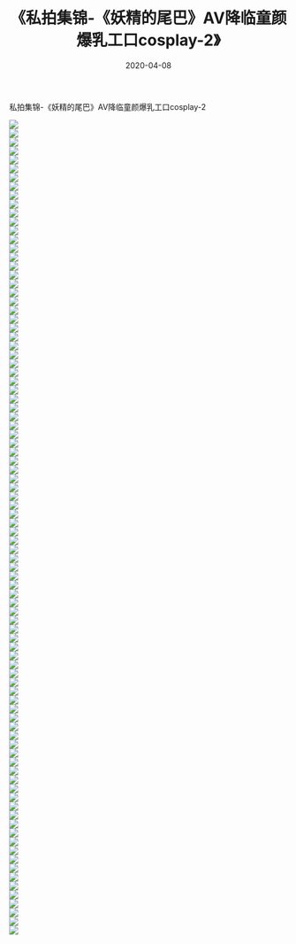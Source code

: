 ﻿---
layout: post
title:  《私拍集锦-《妖精的尾巴》AV降临童颜爆乳工口cosplay-2》
date:   2020-04-08
img: http://imgx.orgx.ga/漏D/网络美图/2020/私拍集锦-《妖精的尾巴》AV降临童颜爆乳工口cosplay-2/000.jpg
categories: [美女, 清纯, 唯美]
---

私拍集锦-《妖精的尾巴》AV降临童颜爆乳工口cosplay-2

  ![](http://imgx.orgx.ga/漏D/网络美图/2020/私拍集锦-《妖精的尾巴》AV降临童颜爆乳工口cosplay-2/001.jpg) <br> ![](http://imgx.orgx.ga/漏D/网络美图/2020/私拍集锦-《妖精的尾巴》AV降临童颜爆乳工口cosplay-2/002.jpg) <br> ![](http://imgx.orgx.ga/漏D/网络美图/2020/私拍集锦-《妖精的尾巴》AV降临童颜爆乳工口cosplay-2/003.jpg) <br> ![](http://imgx.orgx.ga/漏D/网络美图/2020/私拍集锦-《妖精的尾巴》AV降临童颜爆乳工口cosplay-2/004.jpg) <br> ![](http://imgx.orgx.ga/漏D/网络美图/2020/私拍集锦-《妖精的尾巴》AV降临童颜爆乳工口cosplay-2/005.jpg) <br> ![](http://imgx.orgx.ga/漏D/网络美图/2020/私拍集锦-《妖精的尾巴》AV降临童颜爆乳工口cosplay-2/006.jpg) <br> ![](http://imgx.orgx.ga/漏D/网络美图/2020/私拍集锦-《妖精的尾巴》AV降临童颜爆乳工口cosplay-2/007.jpg) <br> ![](http://imgx.orgx.ga/漏D/网络美图/2020/私拍集锦-《妖精的尾巴》AV降临童颜爆乳工口cosplay-2/008.jpg) <br> ![](http://imgx.orgx.ga/漏D/网络美图/2020/私拍集锦-《妖精的尾巴》AV降临童颜爆乳工口cosplay-2/009.jpg) <br> ![](http://imgx.orgx.ga/漏D/网络美图/2020/私拍集锦-《妖精的尾巴》AV降临童颜爆乳工口cosplay-2/010.jpg) <br> ![](http://imgx.orgx.ga/漏D/网络美图/2020/私拍集锦-《妖精的尾巴》AV降临童颜爆乳工口cosplay-2/011.jpg) <br> ![](http://imgx.orgx.ga/漏D/网络美图/2020/私拍集锦-《妖精的尾巴》AV降临童颜爆乳工口cosplay-2/012.jpg) <br> ![](http://imgx.orgx.ga/漏D/网络美图/2020/私拍集锦-《妖精的尾巴》AV降临童颜爆乳工口cosplay-2/013.jpg) <br> ![](http://imgx.orgx.ga/漏D/网络美图/2020/私拍集锦-《妖精的尾巴》AV降临童颜爆乳工口cosplay-2/014.jpg) <br> ![](http://imgx.orgx.ga/漏D/网络美图/2020/私拍集锦-《妖精的尾巴》AV降临童颜爆乳工口cosplay-2/015.jpg) <br> ![](http://imgx.orgx.ga/漏D/网络美图/2020/私拍集锦-《妖精的尾巴》AV降临童颜爆乳工口cosplay-2/016.jpg) <br> ![](http://imgx.orgx.ga/漏D/网络美图/2020/私拍集锦-《妖精的尾巴》AV降临童颜爆乳工口cosplay-2/017.jpg) <br> ![](http://imgx.orgx.ga/漏D/网络美图/2020/私拍集锦-《妖精的尾巴》AV降临童颜爆乳工口cosplay-2/018.jpg) <br> ![](http://imgx.orgx.ga/漏D/网络美图/2020/私拍集锦-《妖精的尾巴》AV降临童颜爆乳工口cosplay-2/019.jpg) <br> ![](http://imgx.orgx.ga/漏D/网络美图/2020/私拍集锦-《妖精的尾巴》AV降临童颜爆乳工口cosplay-2/020.jpg) <br> ![](http://imgx.orgx.ga/漏D/网络美图/2020/私拍集锦-《妖精的尾巴》AV降临童颜爆乳工口cosplay-2/021.jpg) <br> ![](http://imgx.orgx.ga/漏D/网络美图/2020/私拍集锦-《妖精的尾巴》AV降临童颜爆乳工口cosplay-2/022.jpg) <br> ![](http://imgx.orgx.ga/漏D/网络美图/2020/私拍集锦-《妖精的尾巴》AV降临童颜爆乳工口cosplay-2/023.jpg) <br> ![](http://imgx.orgx.ga/漏D/网络美图/2020/私拍集锦-《妖精的尾巴》AV降临童颜爆乳工口cosplay-2/024.jpg) <br> ![](http://imgx.orgx.ga/漏D/网络美图/2020/私拍集锦-《妖精的尾巴》AV降临童颜爆乳工口cosplay-2/025.jpg) <br> ![](http://imgx.orgx.ga/漏D/网络美图/2020/私拍集锦-《妖精的尾巴》AV降临童颜爆乳工口cosplay-2/026.jpg) <br> ![](http://imgx.orgx.ga/漏D/网络美图/2020/私拍集锦-《妖精的尾巴》AV降临童颜爆乳工口cosplay-2/027.jpg) <br> ![](http://imgx.orgx.ga/漏D/网络美图/2020/私拍集锦-《妖精的尾巴》AV降临童颜爆乳工口cosplay-2/028.jpg) <br> ![](http://imgx.orgx.ga/漏D/网络美图/2020/私拍集锦-《妖精的尾巴》AV降临童颜爆乳工口cosplay-2/029.jpg) <br> ![](http://imgx.orgx.ga/漏D/网络美图/2020/私拍集锦-《妖精的尾巴》AV降临童颜爆乳工口cosplay-2/030.jpg) <br> ![](http://imgx.orgx.ga/漏D/网络美图/2020/私拍集锦-《妖精的尾巴》AV降临童颜爆乳工口cosplay-2/031.jpg) <br> ![](http://imgx.orgx.ga/漏D/网络美图/2020/私拍集锦-《妖精的尾巴》AV降临童颜爆乳工口cosplay-2/032.jpg) <br> ![](http://imgx.orgx.ga/漏D/网络美图/2020/私拍集锦-《妖精的尾巴》AV降临童颜爆乳工口cosplay-2/033.jpg) <br> ![](http://imgx.orgx.ga/漏D/网络美图/2020/私拍集锦-《妖精的尾巴》AV降临童颜爆乳工口cosplay-2/034.jpg) <br> ![](http://imgx.orgx.ga/漏D/网络美图/2020/私拍集锦-《妖精的尾巴》AV降临童颜爆乳工口cosplay-2/035.jpg) <br> ![](http://imgx.orgx.ga/漏D/网络美图/2020/私拍集锦-《妖精的尾巴》AV降临童颜爆乳工口cosplay-2/036.jpg) <br> ![](http://imgx.orgx.ga/漏D/网络美图/2020/私拍集锦-《妖精的尾巴》AV降临童颜爆乳工口cosplay-2/037.jpg) <br> ![](http://imgx.orgx.ga/漏D/网络美图/2020/私拍集锦-《妖精的尾巴》AV降临童颜爆乳工口cosplay-2/038.jpg) <br> ![](http://imgx.orgx.ga/漏D/网络美图/2020/私拍集锦-《妖精的尾巴》AV降临童颜爆乳工口cosplay-2/039.jpg) <br> ![](http://imgx.orgx.ga/漏D/网络美图/2020/私拍集锦-《妖精的尾巴》AV降临童颜爆乳工口cosplay-2/040.jpg) <br> ![](http://imgx.orgx.ga/漏D/网络美图/2020/私拍集锦-《妖精的尾巴》AV降临童颜爆乳工口cosplay-2/041.jpg) <br> ![](http://imgx.orgx.ga/漏D/网络美图/2020/私拍集锦-《妖精的尾巴》AV降临童颜爆乳工口cosplay-2/042.jpg) <br> ![](http://imgx.orgx.ga/漏D/网络美图/2020/私拍集锦-《妖精的尾巴》AV降临童颜爆乳工口cosplay-2/043.jpg) <br> ![](http://imgx.orgx.ga/漏D/网络美图/2020/私拍集锦-《妖精的尾巴》AV降临童颜爆乳工口cosplay-2/044.jpg) <br> ![](http://imgx.orgx.ga/漏D/网络美图/2020/私拍集锦-《妖精的尾巴》AV降临童颜爆乳工口cosplay-2/045.jpg) <br> ![](http://imgx.orgx.ga/漏D/网络美图/2020/私拍集锦-《妖精的尾巴》AV降临童颜爆乳工口cosplay-2/046.jpg) <br> ![](http://imgx.orgx.ga/漏D/网络美图/2020/私拍集锦-《妖精的尾巴》AV降临童颜爆乳工口cosplay-2/047.jpg) <br> ![](http://imgx.orgx.ga/漏D/网络美图/2020/私拍集锦-《妖精的尾巴》AV降临童颜爆乳工口cosplay-2/048.jpg) <br> ![](http://imgx.orgx.ga/漏D/网络美图/2020/私拍集锦-《妖精的尾巴》AV降临童颜爆乳工口cosplay-2/049.jpg) <br> ![](http://imgx.orgx.ga/漏D/网络美图/2020/私拍集锦-《妖精的尾巴》AV降临童颜爆乳工口cosplay-2/050.jpg) <br> ![](http://imgx.orgx.ga/漏D/网络美图/2020/私拍集锦-《妖精的尾巴》AV降临童颜爆乳工口cosplay-2/051.jpg) <br> ![](http://imgx.orgx.ga/漏D/网络美图/2020/私拍集锦-《妖精的尾巴》AV降临童颜爆乳工口cosplay-2/052.jpg) <br> ![](http://imgx.orgx.ga/漏D/网络美图/2020/私拍集锦-《妖精的尾巴》AV降临童颜爆乳工口cosplay-2/053.jpg) <br> ![](http://imgx.orgx.ga/漏D/网络美图/2020/私拍集锦-《妖精的尾巴》AV降临童颜爆乳工口cosplay-2/054.jpg) <br> ![](http://imgx.orgx.ga/漏D/网络美图/2020/私拍集锦-《妖精的尾巴》AV降临童颜爆乳工口cosplay-2/055.jpg) <br> ![](http://imgx.orgx.ga/漏D/网络美图/2020/私拍集锦-《妖精的尾巴》AV降临童颜爆乳工口cosplay-2/056.jpg) <br> ![](http://imgx.orgx.ga/漏D/网络美图/2020/私拍集锦-《妖精的尾巴》AV降临童颜爆乳工口cosplay-2/057.jpg) <br> ![](http://imgx.orgx.ga/漏D/网络美图/2020/私拍集锦-《妖精的尾巴》AV降临童颜爆乳工口cosplay-2/058.jpg) <br> ![](http://imgx.orgx.ga/漏D/网络美图/2020/私拍集锦-《妖精的尾巴》AV降临童颜爆乳工口cosplay-2/059.jpg) <br> ![](http://imgx.orgx.ga/漏D/网络美图/2020/私拍集锦-《妖精的尾巴》AV降临童颜爆乳工口cosplay-2/060.jpg) <br> ![](http://imgx.orgx.ga/漏D/网络美图/2020/私拍集锦-《妖精的尾巴》AV降临童颜爆乳工口cosplay-2/061.jpg) <br> ![](http://imgx.orgx.ga/漏D/网络美图/2020/私拍集锦-《妖精的尾巴》AV降临童颜爆乳工口cosplay-2/062.jpg) <br> ![](http://imgx.orgx.ga/漏D/网络美图/2020/私拍集锦-《妖精的尾巴》AV降临童颜爆乳工口cosplay-2/063.jpg) <br> ![](http://imgx.orgx.ga/漏D/网络美图/2020/私拍集锦-《妖精的尾巴》AV降临童颜爆乳工口cosplay-2/064.jpg) <br> ![](http://imgx.orgx.ga/漏D/网络美图/2020/私拍集锦-《妖精的尾巴》AV降临童颜爆乳工口cosplay-2/065.jpg) <br> ![](http://imgx.orgx.ga/漏D/网络美图/2020/私拍集锦-《妖精的尾巴》AV降临童颜爆乳工口cosplay-2/066.jpg) <br> ![](http://imgx.orgx.ga/漏D/网络美图/2020/私拍集锦-《妖精的尾巴》AV降临童颜爆乳工口cosplay-2/067.jpg) <br> ![](http://imgx.orgx.ga/漏D/网络美图/2020/私拍集锦-《妖精的尾巴》AV降临童颜爆乳工口cosplay-2/068.jpg) <br> ![](http://imgx.orgx.ga/漏D/网络美图/2020/私拍集锦-《妖精的尾巴》AV降临童颜爆乳工口cosplay-2/069.jpg) <br> ![](http://imgx.orgx.ga/漏D/网络美图/2020/私拍集锦-《妖精的尾巴》AV降临童颜爆乳工口cosplay-2/070.jpg) <br> ![](http://imgx.orgx.ga/漏D/网络美图/2020/私拍集锦-《妖精的尾巴》AV降临童颜爆乳工口cosplay-2/071.jpg) <br> ![](http://imgx.orgx.ga/漏D/网络美图/2020/私拍集锦-《妖精的尾巴》AV降临童颜爆乳工口cosplay-2/072.jpg) <br> ![](http://imgx.orgx.ga/漏D/网络美图/2020/私拍集锦-《妖精的尾巴》AV降临童颜爆乳工口cosplay-2/073.jpg) <br> ![](http://imgx.orgx.ga/漏D/网络美图/2020/私拍集锦-《妖精的尾巴》AV降临童颜爆乳工口cosplay-2/074.jpg) <br> ![](http://imgx.orgx.ga/漏D/网络美图/2020/私拍集锦-《妖精的尾巴》AV降临童颜爆乳工口cosplay-2/075.jpg) <br> ![](http://imgx.orgx.ga/漏D/网络美图/2020/私拍集锦-《妖精的尾巴》AV降临童颜爆乳工口cosplay-2/076.jpg) <br> ![](http://imgx.orgx.ga/漏D/网络美图/2020/私拍集锦-《妖精的尾巴》AV降临童颜爆乳工口cosplay-2/077.jpg) <br> ![](http://imgx.orgx.ga/漏D/网络美图/2020/私拍集锦-《妖精的尾巴》AV降临童颜爆乳工口cosplay-2/078.jpg) <br> ![](http://imgx.orgx.ga/漏D/网络美图/2020/私拍集锦-《妖精的尾巴》AV降临童颜爆乳工口cosplay-2/079.jpg) <br> ![](http://imgx.orgx.ga/漏D/网络美图/2020/私拍集锦-《妖精的尾巴》AV降临童颜爆乳工口cosplay-2/080.jpg) <br> ![](http://imgx.orgx.ga/漏D/网络美图/2020/私拍集锦-《妖精的尾巴》AV降临童颜爆乳工口cosplay-2/081.jpg) <br> ![](http://imgx.orgx.ga/漏D/网络美图/2020/私拍集锦-《妖精的尾巴》AV降临童颜爆乳工口cosplay-2/082.jpg) <br> ![](http://imgx.orgx.ga/漏D/网络美图/2020/私拍集锦-《妖精的尾巴》AV降临童颜爆乳工口cosplay-2/083.jpg) <br> ![](http://imgx.orgx.ga/漏D/网络美图/2020/私拍集锦-《妖精的尾巴》AV降临童颜爆乳工口cosplay-2/084.jpg) <br> ![](http://imgx.orgx.ga/漏D/网络美图/2020/私拍集锦-《妖精的尾巴》AV降临童颜爆乳工口cosplay-2/085.jpg) <br> ![](http://imgx.orgx.ga/漏D/网络美图/2020/私拍集锦-《妖精的尾巴》AV降临童颜爆乳工口cosplay-2/086.jpg) <br> ![](http://imgx.orgx.ga/漏D/网络美图/2020/私拍集锦-《妖精的尾巴》AV降临童颜爆乳工口cosplay-2/087.jpg) <br> ![](http://imgx.orgx.ga/漏D/网络美图/2020/私拍集锦-《妖精的尾巴》AV降临童颜爆乳工口cosplay-2/088.jpg) <br> ![](http://imgx.orgx.ga/漏D/网络美图/2020/私拍集锦-《妖精的尾巴》AV降临童颜爆乳工口cosplay-2/089.jpg) <br> ![](http://imgx.orgx.ga/漏D/网络美图/2020/私拍集锦-《妖精的尾巴》AV降临童颜爆乳工口cosplay-2/090.jpg) <br> ![](http://imgx.orgx.ga/漏D/网络美图/2020/私拍集锦-《妖精的尾巴》AV降临童颜爆乳工口cosplay-2/091.jpg) <br> ![](http://imgx.orgx.ga/漏D/网络美图/2020/私拍集锦-《妖精的尾巴》AV降临童颜爆乳工口cosplay-2/092.jpg) <br>